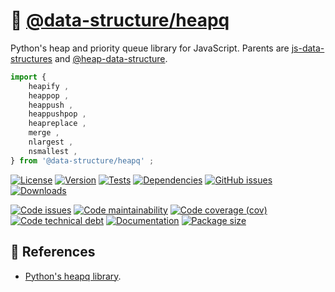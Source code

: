 :vertical_traffic_light:
[@data-structure/heapq](https://data-structures-and-algorithms.github.io/heapq)
==

Python's heap and priority queue library for JavaScript. Parents are
[js-data-structures](https://github.com/make-github-pseudonymous-again/js-data-structures)
and
[@heap-data-structure](https://github.com/heap-data-structure).


```js
import {
	heapify ,
	heappop ,
	heappush ,
	heappushpop ,
	heapreplace ,
	merge ,
	nlargest ,
	nsmallest ,
} from '@data-structure/heapq' ;
```

[![License](https://img.shields.io/github/license/data-structures-and-algorithms/heapq.svg)](https://raw.githubusercontent.com/data-structures-and-algorithms/heapq/main/LICENSE)
[![Version](https://img.shields.io/npm/v/@data-structure/heapq.svg)](https://www.npmjs.org/package/@data-structure/heapq)
[![Tests](https://img.shields.io/github/workflow/status/data-structures-and-algorithms/heapq/ci:test?event=push&label=tests)](https://github.com/data-structures-and-algorithms/heapq/actions/workflows/ci:test.yml?query=branch:main)
[![Dependencies](https://img.shields.io/librariesio/github/data-structures-and-algorithms/heapq.svg)](https://github.com/data-structures-and-algorithms/heapq/network/dependencies)
[![GitHub issues](https://img.shields.io/github/issues/data-structures-and-algorithms/heapq.svg)](https://github.com/data-structures-and-algorithms/heapq/issues)
[![Downloads](https://img.shields.io/npm/dm/@data-structure/heapq.svg)](https://www.npmjs.org/package/@data-structure/heapq)

[![Code issues](https://img.shields.io/codeclimate/issues/data-structures-and-algorithms/heapq.svg)](https://codeclimate.com/github/data-structures-and-algorithms/heapq/issues)
[![Code maintainability](https://img.shields.io/codeclimate/maintainability/data-structures-and-algorithms/heapq.svg)](https://codeclimate.com/github/data-structures-and-algorithms/heapq/trends/churn)
[![Code coverage (cov)](https://img.shields.io/codecov/c/gh/data-structures-and-algorithms/heapq/main.svg)](https://codecov.io/gh/data-structures-and-algorithms/heapq)
[![Code technical debt](https://img.shields.io/codeclimate/tech-debt/data-structures-and-algorithms/heapq.svg)](https://codeclimate.com/github/data-structures-and-algorithms/heapq/trends/technical_debt)
[![Documentation](https://data-structures-and-algorithms.github.io/heapq/badge.svg)](https://data-structures-and-algorithms.github.io/heapq/source.html)
[![Package size](https://img.shields.io/bundlephobia/minzip/@data-structure/heapq)](https://bundlephobia.com/result?p=@data-structure/heapq)

## :scroll: References

  - [Python's heapq library](https://docs.python.org/3.6/library/heapq.html).
